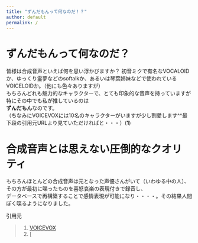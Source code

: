 ```yaml
---
title: "ずんだもんって何なのだ！？"
author: default
permalink: /
---
```


# ずんだもんって何なのだ？
 
 皆様は合成音声といえば何を思い浮かびますか？ 
 初音ミクで有名なVOCALOIDか、ゆっくり霊夢などのsoftalkか、あるいは琴葉姉妹などで使われているVOICELOIDか。（他にも色々ありますが）  
 もちろんどれも魅力的なキャラクターで、とても印象的な音声を持っていますが特にその中でも私が推しているのは  
 **ずんだもん**なのです。  
 （ちなみにVOICEVOXには10名のキャラクターがいますが少し割愛します^^最下段の引用元URLより見ていただければと・・・）(**1**)  
 
 # 合成音声とは思えない圧倒的なクオリティ  
 もちろんほとんどの合成音声は元となった声優さんがいて（いわゆる中の人）、その方が最初に喋ったものを喜怒哀楽の表現付きで録音し、  
 データベースで再構築することで感情表現が可能になり・・・・。その結果人間ぽく喋るようになりました。  
 




  引用元
>1. [VOICEVOX](https://voicevox.hiroshiba.jp/)  
>2. [
 

